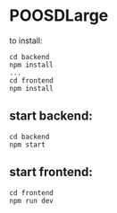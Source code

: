 # POOSDLarge
to install:
~~~
cd backend
npm install
...
cd frontend
npm install
~~~


## start backend:
~~~
cd backend
npm start
~~~

## start frontend:
~~~
cd frontend
npm run dev
~~~

